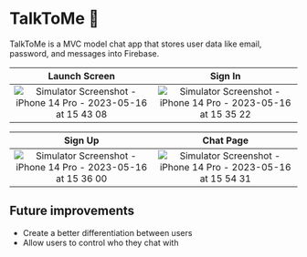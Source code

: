 # TalkToMe 💬
TalkToMe is a MVC model chat app that stores user data like email, password, and messages into Firebase.

Launch Screen          |  Sign In
:-------------------------:|:-------------------------:
![Simulator Screenshot - iPhone 14 Pro - 2023-05-16 at 15 43 08](https://github.com/ashleyrennee/TalkToMe/assets/40500769/d613a1f2-b16c-4338-bb12-ae471cb5983c)|    ![Simulator Screenshot - iPhone 14 Pro - 2023-05-16 at 15 35 22](https://github.com/ashleyrennee/TalkToMe/assets/40500769/ada6cb6d-6f79-41f8-aad6-8baa01f7e72c)


Sign Up            |  Chat Page
:-------------------------:|:-------------------------:
![Simulator Screenshot - iPhone 14 Pro - 2023-05-16 at 15 36 00](https://github.com/ashleyrennee/TalkToMe/assets/40500769/942ef9c0-6a55-4606-8a78-def60654d623) |  ![Simulator Screenshot - iPhone 14 Pro - 2023-05-16 at 15 54 31](https://github.com/ashleyrennee/TalkToMe/assets/40500769/96091fde-79c3-47ce-ad48-0351f0429c56)


## Future improvements
- Create a better differentiation between users 
- Allow users to control who they chat with
